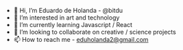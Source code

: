 - 👋 Hi, I’m Eduardo de Holanda - @bitdu
- 👀 I’m interested in art and technology
- 🌱 I’m currently learning Javascript / React
- 💞️ I’m looking to collaborate on creative / science projects
- 📫 How to reach me - eduholanda2@gmail.com

<!---
bitdu/bitdu is a ✨ special ✨ repository because its `README.md` (this file) appears on your GitHub profile.
You can click the Preview link to take a look at your changes.
--->
